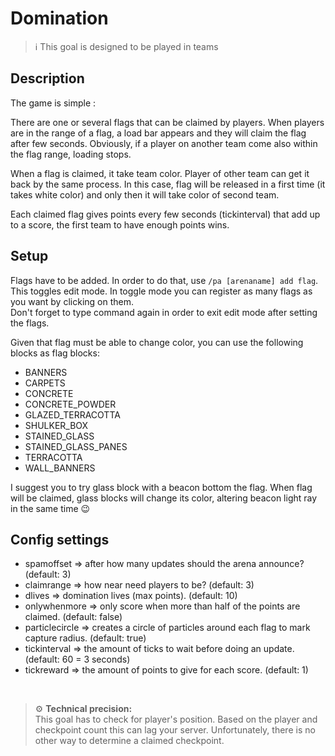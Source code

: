 # Domination

> ℹ This goal is designed to be played in teams

## Description

The game is simple :

There are one or several flags that can be claimed by players.
When players are in the range of a flag, a load bar appears and they will claim the flag after few seconds.
Obviously, if a player on another team come also within the flag range, loading stops.

When a flag is claimed, it take team color. Player of other team can get it back by the same process.
In this case, flag will be released in a first time (it takes white color) and only then it will take color of
second team.

Each claimed flag gives points every few seconds (tickinterval) that add up to a score, the first team to have enough 
points wins.

## Setup

Flags have to be added. In order to do that, use `/pa [arenaname] add flag`. This toggles edit mode. 
In toggle mode you can register as many flags as you want by clicking on them.  
Don't forget to type command again in order to exit edit mode after setting the flags.

Given that flag must be able to change color, you can use the following blocks as flag blocks:                                                                                  
* BANNERS
* CARPETS
* CONCRETE
* CONCRETE_POWDER 
* GLAZED_TERRACOTTA 	
* SHULKER_BOX
* STAINED_GLASS 
* STAINED_GLASS_PANES
* TERRACOTTA
* WALL_BANNERS

I suggest you to try glass block with a beacon bottom the flag. When flag will be claimed, glass blocks will change its
color, altering beacon light ray in the same time :wink:

## Config settings  

- spamoffset => after how many updates should the arena announce? (default: 3)
- claimrange => how near need players to be? (default: 3)
- dlives => domination lives (max points). (default: 10)
- onlywhenmore => only score when more than half of the points are claimed. (default: false)
- particlecircle => creates a circle of particles around each flag to mark capture radius. (default: true)
- tickinterval => the amount of ticks to wait before doing an update. (default: 60 = 3 seconds)
- tickreward => the amount of points to give for each score. (default: 1)

<br>

> ⚙ **Technical precision:**  
> This goal has to check for player's position. Based on the player and checkpoint count this can lag your server. 
> Unfortunately, there is no other way to determine a claimed checkpoint.


